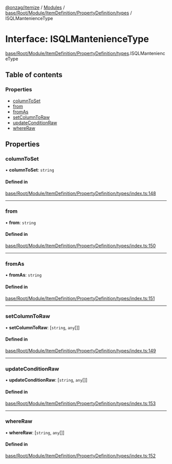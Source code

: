 [@onzag/itemize](../README.md) / [Modules](../modules.md) / [base/Root/Module/ItemDefinition/PropertyDefinition/types](../modules/base_Root_Module_ItemDefinition_PropertyDefinition_types.md) / ISQLMantenienceType

# Interface: ISQLMantenienceType

[base/Root/Module/ItemDefinition/PropertyDefinition/types](../modules/base_Root_Module_ItemDefinition_PropertyDefinition_types.md).ISQLMantenienceType

## Table of contents

### Properties

- [columnToSet](base_Root_Module_ItemDefinition_PropertyDefinition_types.ISQLMantenienceType.md#columntoset)
- [from](base_Root_Module_ItemDefinition_PropertyDefinition_types.ISQLMantenienceType.md#from)
- [fromAs](base_Root_Module_ItemDefinition_PropertyDefinition_types.ISQLMantenienceType.md#fromas)
- [setColumnToRaw](base_Root_Module_ItemDefinition_PropertyDefinition_types.ISQLMantenienceType.md#setcolumntoraw)
- [updateConditionRaw](base_Root_Module_ItemDefinition_PropertyDefinition_types.ISQLMantenienceType.md#updateconditionraw)
- [whereRaw](base_Root_Module_ItemDefinition_PropertyDefinition_types.ISQLMantenienceType.md#whereraw)

## Properties

### columnToSet

• **columnToSet**: `string`

#### Defined in

[base/Root/Module/ItemDefinition/PropertyDefinition/types/index.ts:148](https://github.com/onzag/itemize/blob/f2f29986/base/Root/Module/ItemDefinition/PropertyDefinition/types/index.ts#L148)

___

### from

• **from**: `string`

#### Defined in

[base/Root/Module/ItemDefinition/PropertyDefinition/types/index.ts:150](https://github.com/onzag/itemize/blob/f2f29986/base/Root/Module/ItemDefinition/PropertyDefinition/types/index.ts#L150)

___

### fromAs

• **fromAs**: `string`

#### Defined in

[base/Root/Module/ItemDefinition/PropertyDefinition/types/index.ts:151](https://github.com/onzag/itemize/blob/f2f29986/base/Root/Module/ItemDefinition/PropertyDefinition/types/index.ts#L151)

___

### setColumnToRaw

• **setColumnToRaw**: [`string`, `any`[]]

#### Defined in

[base/Root/Module/ItemDefinition/PropertyDefinition/types/index.ts:149](https://github.com/onzag/itemize/blob/f2f29986/base/Root/Module/ItemDefinition/PropertyDefinition/types/index.ts#L149)

___

### updateConditionRaw

• **updateConditionRaw**: [`string`, `any`[]]

#### Defined in

[base/Root/Module/ItemDefinition/PropertyDefinition/types/index.ts:153](https://github.com/onzag/itemize/blob/f2f29986/base/Root/Module/ItemDefinition/PropertyDefinition/types/index.ts#L153)

___

### whereRaw

• **whereRaw**: [`string`, `any`[]]

#### Defined in

[base/Root/Module/ItemDefinition/PropertyDefinition/types/index.ts:152](https://github.com/onzag/itemize/blob/f2f29986/base/Root/Module/ItemDefinition/PropertyDefinition/types/index.ts#L152)
